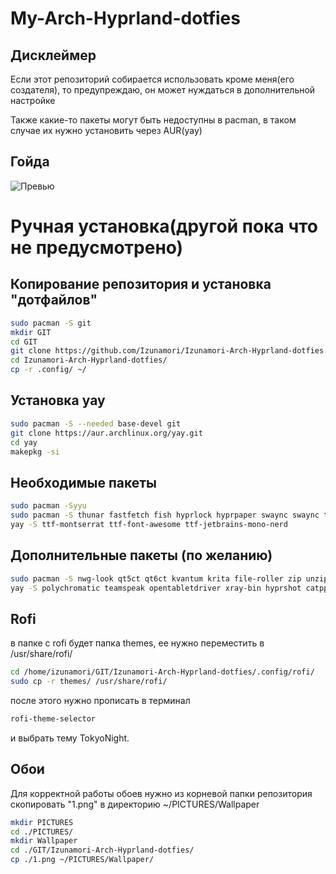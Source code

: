 # My-Arch-Hyprland-dotfies

## Дисклеймер
Если этот репозиторий собирается использовать кроме меня(его создателя), то предупреждаю, он может нуждаться в дополнительной настройке

Также какие-то пакеты могут быть недоступны в pacman, в таком случае их нужно установить через AUR(yay)

## Гойда
![Превью](https://i.ibb.co/2bsyw7N/image.png)

# Ручная установка(другой пока что не предусмотрено)

## Копирование репозитория и установка "дотфайлов"

```bash
sudo pacman -S git
mkdir GIT
cd GIT
git clone https://github.com/Izunamori/Izunamori-Arch-Hyprland-dotfies.git
cd Izunamori-Arch-Hyprland-dotfies/
cp -r .config/ ~/
```

## Установка yay
```bash
sudo pacman -S --needed base-devel git
git clone https://aur.archlinux.org/yay.git
cd yay
makepkg -si
```

## Необходимые пакеты

```bash
sudo pacman -Syyu 
sudo pacman -S thunar fastfetch fish hyprlock hyprpaper swaync swaync ttf-jetbrains-mono gthumb rofi pavucontrol wl-clipboard wl-clip-persist cliphist waybar 
yay -S ttf-montserrat ttf-font-awesome ttf-jetbrains-mono-nerd 
```

## Дополнительные пакеты (по желанию)
```bash
sudo pacman -S nwg-look qt5ct qt6ct kvantum krita file-roller zip unzip btop flatpak obs-studio jp2a discord 
yay -S polychromatic teamspeak opentabletdriver xray-bin hyprshot catppuccin-gtk-theme-mocha tela-circle-icon-theme
```
## Rofi 
в папке с rofi будет папка themes, ее нужно переместить в /usr/share/rofi/
```bash
cd /home/izunamori/GIT/Izunamori-Arch-Hyprland-dotfies/.config/rofi/
sudo cp -r themes/ /usr/share/rofi/
```

после этого нужно прописать в терминал
```bash
rofi-theme-selector
```
и выбрать тему TokyoNight.

## Обои
Для корректной работы обоев нужно из корневой папки репозитория скопировать "1.png" в директорию ~/PICTURES/Wallpaper
```bash
mkdir PICTURES
cd ./PICTURES/
mkdir Wallpaper
cd ./GIT/Izunamori-Arch-Hyprland-dotfies/
cp ./1.png ~/PICTURES/Wallpaper/
```
